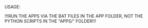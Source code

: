 USAGE:

!!!RUN THE APPS VIA THE BAT FILES IN THE APP FOLDER, NOT THE PYTHON SCRIPTS IN THE "APPS/" FOLDER!!!

